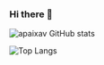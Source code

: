 ### Hi there 👋

![apaixav GitHub stats](https://github-readme-stats.vercel.app/api?username=apaixav&show_icons=true&theme=prussian)

![Top Langs](https://github-readme-stats.vercel.app/api/top-langs/?username=apaixav&layout=compact)
